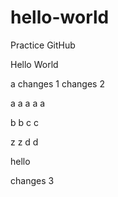 # hello-world
Practice GitHub

Hello World

a
changes 1
changes 2

a
a
a
a
a

b
b
c
c

z
z
d
d

hello

changes 3
